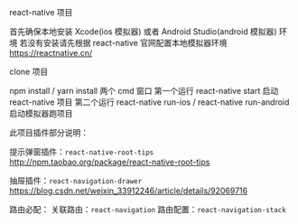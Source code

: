 react-native 项目

首先确保本地安装 Xcode(ios 模拟器) 或者  Android Studio(android 模拟器) 环境
若没有安装请先根据 react-native 官网配置本地模拟器环境
https://reactnative.cn/


clone 项目

npm install / yarn install
两个 cmd 窗口
第一个运行 react-native start 启动 react-native 项目
第二个运行 react-native run-ios / react-native run-android 启动模拟器跑项目





此项目插件部分说明：

提示弹窗插件：`react-native-root-tips`
http://npm.taobao.org/package/react-native-root-tips

抽屉插件：`react-navigation-drawer`
https://blog.csdn.net/weixin_33912246/article/details/92069716

路由必配：
关联路由：`react-navigation`
路由配置：`react-navigation-stack`
